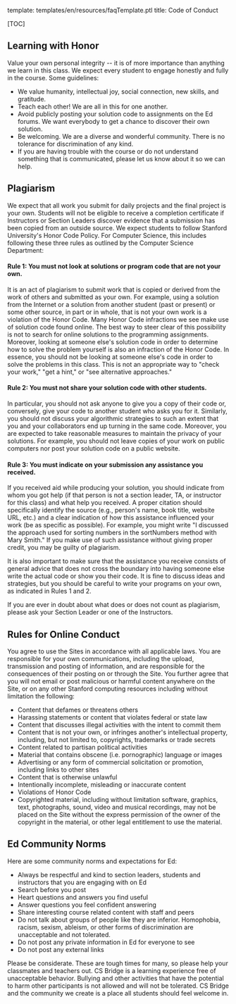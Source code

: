 template: templates/en/resources/faqTemplate.ptl
title: Code of Conduct

[TOC]

## Learning with Honor

Value your own personal integrity -- it is of more importance than anything we learn in this class. We expect every student to engage honestly and fully in the course. Some guidelines:

- We value humanity, intellectual joy, social connection, new skills, and gratitude.
- Teach each other! We are all in this for one another.
- Avoid publicly posting your solution code to assignments on the Ed forums. We want everybody to get a chance to discover their own solution.
- Be welcoming. We are a diverse and wonderful community. There is no tolerance for discrimination of any kind.
- If you are having trouble with the course or do not understand something that is communicated, please let us know about it so we can help.


## Plagiarism
We expect that all work you submit for daily projects and the final project is your own. Students will not be eligible to receive a completion certificate if Instructors or Section Leaders discover evidence that a submission has been copied from an outside source. We expect students to follow Stanford University's Honor Code Policy. For Computer Science, this includes following these three rules as outlined by the Computer Science Department:

#### Rule 1: You must not look at solutions or program code that are not your own.
It is an act of plagiarism to submit work that is copied or derived from the work of others and submitted as your own. For example, using a solution from the Internet or a solution from another student (past or present) or some other source, in part or in whole, that is not your own work is a violation of the Honor Code. Many Honor Code infractions we see make use of solution code found online. The best way to steer clear of this possibility is not to search for online solutions to the programming assignments. Moreover, looking at someone else's solution code in order to determine how to solve the problem yourself is also an infraction of the Honor Code. In essence, you should not be looking at someone else's code in order to solve the problems in this class. This is not an appropriate way to "check your work," "get a hint," or "see alternative approaches."

#### Rule 2: You must not share your solution code with other students.
In particular, you should not ask anyone to give you a copy of their code or, conversely, give your code to another student who asks you for it. Similarly, you should not discuss your algorithmic strategies to such an extent that you and your collaborators end up turning in the same code. Moreover, you are expected to take reasonable measures to maintain the privacy of your solutions. For example, you should not leave copies of your work on public computers nor post your solution code on a public website.

#### Rule 3: You must indicate on your submission any assistance you received.
If you received aid while producing your solution, you should indicate from whom you got help (if that person is not a section leader, TA, or instructor for this class) and what help you received. A proper citation should specifically identify the source (e.g., person's name, book title, website URL, etc.) and a clear indication of how this assistance influenced your work (be as specific as possible). For example, you might write "I discussed the approach used for sorting numbers in the sortNumbers method with Mary Smith." If you make use of such assistance without giving proper credit, you may be guilty of plagiarism.

It is also important to make sure that the assistance you receive consists of general advice that does not cross the boundary into having someone else write the actual code or show you their code. It is fine to discuss ideas and strategies, but you should be careful to write your programs on your own, as indicated in Rules 1 and 2.

If you are ever in doubt about what does or does not count as plagiarism, please ask your Section Leader or one of the Instructors.

## Rules for Online Conduct

You agree to use the Sites in accordance with all applicable laws. You are responsible for your own communications, including the upload, transmission and posting of information, and are responsible for the consequences of their posting on or through the Site. You further agree that you will not email or post malicious or harmful content anywhere on the Site, or on any other Stanford computing resources including without limitation the following:

- Content that defames or threatens others
- Harassing statements or content that violates federal or state law
- Content that discusses illegal activities with the intent to commit them
- Content that is not your own, or infringes another's intellectual property, including, but not limited to, copyrights, trademarks or trade secrets
- Content related to partisan political activities
- Material that contains obscene (i.e. pornographic) language or images
- Advertising or any form of commercial solicitation or promotion, including links to other sites
- Content that is otherwise unlawful
- Intentionally incomplete, misleading or inaccurate content
- Violations of Honor Code
- Copyrighted material, including without limitation software, graphics, text, photographs, sound, video and musical recordings, may not be placed on the Site without the express permission of the owner of the copyright in the material, or other legal entitlement to use the material.

## Ed Community Norms
Here are some community norms and expectations for Ed:

- Always be respectful and kind to section leaders, students and instructors that you are engaging with on Ed
- Search before you post
- Heart questions and answers you find useful
- Answer questions you feel confident answering
- Share interesting course related content with staff and peers
- Do not talk about groups of people like they are inferior. Homophobia, racism, sexism, ableism, or other forms of discrimination are unacceptable and not tolerated.
- Do not post any private information in Ed for everyone to see
- Do not post any external links

Please be considerate. These are tough times for many, so please help your classmates and teachers out. CS Bridge is a learning experience free of unacceptable behavior. Bullying and other activities that have the potential to harm other participants is not allowed and will not be tolerated. CS Bridge and the community we create is a place all students should feel welcome in.

